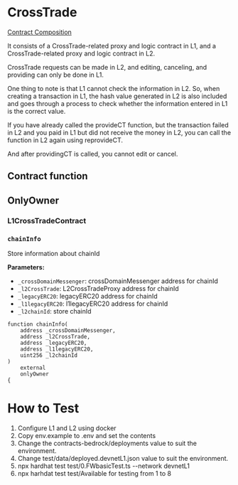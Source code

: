 # CrossTrade
[Contract Composition](https://viewer.diagrams.net/?tags=%7B%7D#G1xUNgKjUPN_JHC7JbFmRUcwzWW6Crd4PQ)

It consists of a CrossTrade-related proxy and logic contract in L1, and a CrossTrade-related proxy and logic contract in L2.

CrossTrade requests can be made in L2, and editing, canceling, and providing can only be done in L1.

One thing to note is that L1 cannot check the information in L2.
So, when creating a transaction in L1, the hash value generated in L2 is also included and goes through a process to check whether the information entered in L1 is the correct value.

If you have already called the provideCT function, but the transaction failed in L2 and you paid in L1 but did not receive the money in L2, you can call the function in L2 again using reprovideCT.

And after providingCT is called, you cannot edit or cancel.

## Contract function

## OnlyOwner

### L1CrossTradeContract

### `chainInfo`

Store information about chainId

**Parameters:**
- `_crossDomainMessenger`: crossDomainMessenger address for chainId
- `_l2CrossTrade`: L2CrossTradeProxy address for chainId
- `_legacyERC20`: legacyERC20 address for chainId
- `_l1legacyERC20`: l1legacyERC20 address for chainId
- `_l2chainId`: store chainId

```solidity
function chainInfo(
    address _crossDomainMessenger,
    address _l2CrossTrade,
    address _legacyERC20,
    address _l1legacyERC20,
    uint256 _l2chainId
)
    external
    onlyOwner
{
```


# How to Test
1. Configure L1 and L2 using docker
2. Copy env.example to .env and set the contents
3. Change the contracts-bedrock/deployments value to suit the environment.
4. Change test/data/deployed.devnetL1.json value to suit the environment.
5. npx hardhat test test/0.FWbasicTest.ts --network devnetL1
6. npx harhdat test test/Available for testing from 1 to 8
